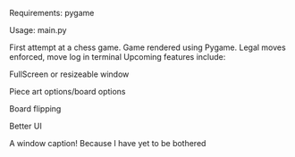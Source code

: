 Requirements:
pygame

Usage:
main.py

First attempt at a chess game. Game rendered using Pygame. Legal moves enforced, move log in terminal Upcoming features include:

FullScreen or resizeable window

Piece art options/board options

Board flipping

Better UI

A window caption! Because I have yet to be bothered
